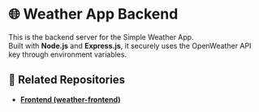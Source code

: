 # 🌐 Weather App Backend

This is the backend server for the Simple Weather App.  
Built with **Node.js** and **Express.js**, it securely uses the OpenWeather API key through environment variables.

## 🔗 Related Repositories  
- **[Frontend (weather-frontend)](https://github.com/anshika-pathak005/weather-frontend)**  
